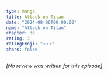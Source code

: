 ```yaml
---
type: manga
title: Attack on Titan
date: "2024-08-06T00:00:00"
name: "Attack on Titan"
chapter: 36
rating: 3
ratingEmoji: "⭐️⭐️⭐️"
share: false
---
```


_[No review was written for this episode]_
